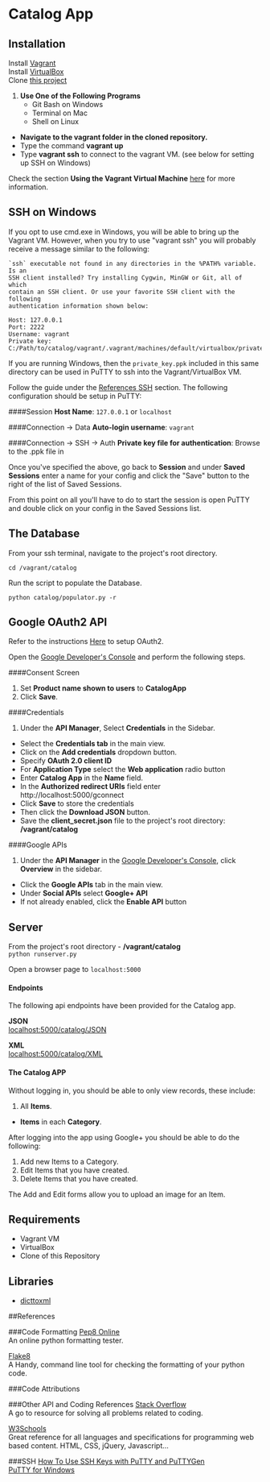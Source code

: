 # Catalog App

## Installation
Install [Vagrant](http://vagrantup.com/)<br>
Install [VirtualBox](https://www.virtualbox.org/)<br>
Clone [this project](https://github.com/frost-byte/restaurantMenus.git)<br>

1. **Use One of the Following Programs**
    - Git Bash on Windows
    - Terminal on Mac
    - Shell on Linux
&nbsp;
- **Navigate to the vagrant folder in the cloned repository.**
- Type the command **vagrant up**
- Type **vagrant ssh** to connect to the vagrant VM. (see below for setting up SSH on Windows)

Check the section **Using the Vagrant Virtual Machine** [here](https://docs.google.com/document/d/16IgOm4XprTaKxAa8w02y028oBECOoB1EI1ReddADEeY/pub?embedded=true) for more information.<br>

## SSH on Windows
If you opt to use cmd.exe in Windows, you will be able to bring up the Vagrant VM.
However, when you try to use "vagrant ssh" you will probably receive a message similar to the following:
```
`ssh` executable not found in any directories in the %PATH% variable. Is an
SSH client installed? Try installing Cygwin, MinGW or Git, all of which
contain an SSH client. Or use your favorite SSH client with the following
authentication information shown below:

Host: 127.0.0.1
Port: 2222
Username: vagrant
Private key: C:/Path/to/catalog/vagrant/.vagrant/machines/default/virtualbox/private_key
```
If you are running Windows, then the ```private_key.ppk``` included in this same directory can be used in PuTTY to ssh into the Vagrant/VirtualBox VM.

Follow the guide under the [References SSH](#SSH) section.
The following configuration should be setup in PuTTY:<br>

####Session
**Host Name**:  ```127.0.0.1``` or ```localhost```

####Connection -> Data
**Auto-login username**: ```vagrant```

####Connection -> SSH -> Auth
**Private key file for authentication**: Browse to the .ppk file in

Once you've specified the above, go back to **Session** and under **Saved Sessions** enter a name for your config and click the "Save" button to the right of the list of Saved Sessions.

From this point on all you'll have to do to start the session is open PuTTY and double click on your config in the Saved Sessions list.

## The Database
From your ssh terminal, navigate to the project's root directory.

```cd /vagrant/catalog```

Run the script to populate the Database.

```python catalog/populator.py -r```

## Google OAuth2 API
Refer to  the instructions [Here](https://support.google.com/cloud/answer/6158849?hl=en&ref_topic=6262490) to setup OAuth2.

Open the [Google Developer's Console](https://console.developers.google.com/) and
perform the following steps.


####Consent Screen
1. Set __Product name shown to users__ to __CatalogApp__
2. Click __Save__.

####Credentials
1. Under the __API Manager__, Select __Credentials__ in the Sidebar.
+ Select the __Credentials tab__ in the main view.<br>
+ Click on the __Add credentials__ dropdown button.
+ Specify __OAuth 2.0 client ID__
+ For **Application Type** select the __Web application__ radio button
+ Enter __Catalog App__ in the __Name__ field.
+ In the __Authorized redirect URIs__ field enter http://localhost:5000/gconnect<br>
+ Click __Save__ to store the credentials
+ Then click the **Download JSON** button.
+ Save the __client_secret.json__ file to the project's root directory: **/vagrant/catalog**


####Google APIs
1. Under the __API Manager__ in the [Google Developer's Console](https://console.developers.google.com/), click __Overview__ in the sidebar.
+ Click the __Google APIs__ tab in the main view.
+ Under __Social APIs__ select __Google+ API__
+ If not already enabled, click the __Enable API__ button


## Server
From the project's root directory - __/vagrant/catalog__<br>
```python runserver.py```

Open a browser page to ```localhost:5000```

#### Endpoints
The following api endpoints have been provided for the Catalog app.

__JSON__<br>
     [localhost:5000/catalog/JSON](localhost:5000/catalog/XML)<br>

__XML__<br>
[localhost:5000/catalog/XML](localhost:5000/catalog/XML)


#### The Catalog APP
Without logging in, you should be able to only view records, these include:
1. All __Items__.
+ __Items__ in each __Category__.

After logging into the app using Google+ you should be able to do the following:

1. Add new Items to a Category.
2. Edit Items that you have created.
3. Delete Items that you have created.

The Add and Edit forms allow you to upload an image for an Item.

## Requirements
+ Vagrant VM
+ VirtualBox
+ Clone of this Repository

## Libraries
+ [dicttoxml](https://pypi.python.org/pypi/dicttoxml)

##References

###Code Formatting
[Pep8 Online](http://pep8online.com/)<br>
An online python formatting tester.

[Flake8](https://flake8.readthedocs.org/en/2.4.1/)<br>
A Handy, command line tool for checking the formatting of your python code.

###Code Attributions


###Other API and Coding References
[Stack Overflow](http://stackoverflow.com/)<br>
A go to resource for solving all problems related to coding.

[W3Schools](http://www.w3schools.com/)<br>
Great reference for all languages and specifications for programming web based content. HTML, CSS, jQuery, Javascript...


###SSH
[How To Use SSH Keys with PuTTY and PuTTYGen](https://www.digitalocean.com/community/tutorials/how-to-use-ssh-keys-with-putty-on-digitalocean-droplets-windows-users)<br>
[PuTTY for Windows](http://www.chiark.greenend.org.uk/~sgtatham/putty/)<br>

